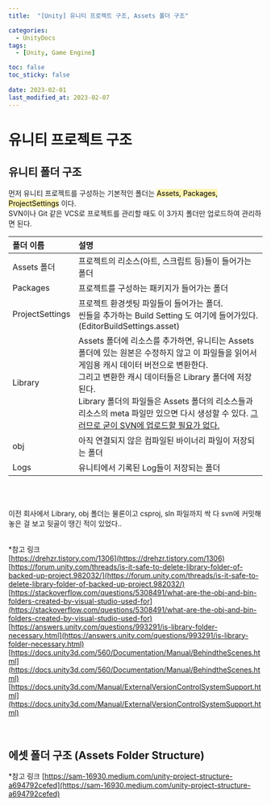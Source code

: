 ```yaml
---
title:  "[Unity] 유니티 프로젝트 구조, Assets 폴더 구조"

categories:
  - UnityDocs
tags:
  - [Unity, Game Engine]

toc: false
toc_sticky: false
 
date: 2023-02-01
last_modified_at: 2023-02-07
---
```


# 유니티 프로젝트 구조  
## 유니티 폴더 구조

먼저 유니티 프로젝트를 구성하는 기본적인 폴더는 <mark style='background-color: #fff5b1'>Assets, Packages, ProjectSettings</mark> 이다.<br>
SVN이나 Git 같은 VCS로 프로젝트를 관리할 때도 이 3가지 폴더만 업로드하여 관리하면 된다.



|폴더 이름|설명|
|:----|:---------------|
|Assets 폴더|프로젝트의 리소스(아트, 스크립트 등)들이 들어가는 폴더|
|Packages|프로젝트를 구성하는 패키지가 들어가는 폴더|
|ProjectSettings|프로젝트 환경셋팅 파일들이 들어가는 폴더.<br>씬들을 추가하는 Build Setting 도 여기에 들어가있다. (EditorBuildSettings.asset)|
|Library|Assets 폴더에 리소스를 추가하면, 유니티는 Assets 폴더에 있는 원본은 수정하지 않고 이 파일들을 읽어서 게임용 캐시 데이터 버전으로 변환한다. <br> 그리고 변환한 캐시 데이터들은 Library 폴더에 저장된다. <br> Library 폴더의 파일들은 Assets 폴더의 리소스들과 리소스의 meta 파일만 있으면 다시 생성할 수 있다. <u>그러므로 굳이 SVN에 업로드할 필요가 없다.</u>|
|obj|아직 연결되지 않은 컴파일된 바이너리 파일이 저장되는 폴더|
|Logs|유니티에서 기록된 Log들이 저장되는 폴더|
<br>  
<br>  
  
이전 회사에서 Library, obj 폴더는 물론이고 csproj, sln 파일까지 싹 다 svn에 커밋해놓은 걸 보고 뒷골이 땡긴 적이 있었다..  
<br>
  
*참고 링크  
[https://drehzr.tistory.com/1306](https://drehzr.tistory.com/1306)  
[https://forum.unity.com/threads/is-it-safe-to-delete-library-folder-of-backed-up-project.982032/](https://forum.unity.com/threads/is-it-safe-to-delete-library-folder-of-backed-up-project.982032/)  
[https://stackoverflow.com/questions/5308491/what-are-the-obj-and-bin-folders-created-by-visual-studio-used-for](https://stackoverflow.com/questions/5308491/what-are-the-obj-and-bin-folders-created-by-visual-studio-used-for)  
[https://answers.unity.com/questions/993291/is-library-folder-necessary.html](https://answers.unity.com/questions/993291/is-library-folder-necessary.html)  
[https://docs.unity3d.com/560/Documentation/Manual/BehindtheScenes.html](https://docs.unity3d.com/560/Documentation/Manual/BehindtheScenes.html)  
[https://docs.unity3d.com/Manual/ExternalVersionControlSystemSupport.html](https://docs.unity3d.com/Manual/ExternalVersionControlSystemSupport.html)  

<br>

## 에셋 폴더 구조 (Assets Folder Structure)


  
*참고 링크
[https://sam-16930.medium.com/unity-project-structure-a694792cefed](https://sam-16930.medium.com/unity-project-structure-a694792cefed)  